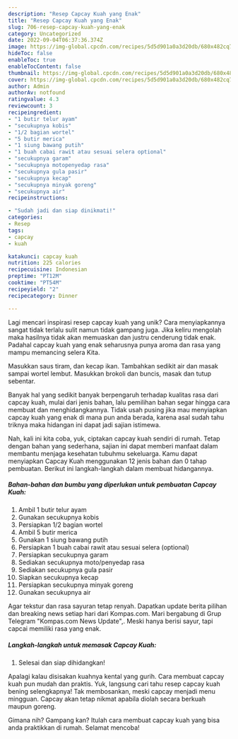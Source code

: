```yaml
---
description: "Resep Capcay Kuah yang Enak"
title: "Resep Capcay Kuah yang Enak"
slug: 706-resep-capcay-kuah-yang-enak
category: Uncategorized
date: 2022-09-04T06:37:36.374Z
image: https://img-global.cpcdn.com/recipes/5d5d901a0a3d20db/680x482cq70/capcay-kuah-foto-resep-utama.jpg
hideToc: false
enableToc: true
enableTocContent: false
thumbnail: https://img-global.cpcdn.com/recipes/5d5d901a0a3d20db/680x482cq70/capcay-kuah-foto-resep-utama.jpg
cover: https://img-global.cpcdn.com/recipes/5d5d901a0a3d20db/680x482cq70/capcay-kuah-foto-resep-utama.jpg
author: Admin
authorAv: notfound
ratingvalue: 4.3
reviewcount: 3
recipeingredient:
- "1 butir telur ayam"
- "secukupnya kobis"
- "1/2 bagian wortel"
- "5 butir merica"
- "1 siung bawang putih"
- "1 buah cabai rawit atau sesuai selera optional"
- "secukupnya garam"
- "secukupnya motopenyedap rasa"
- "secukupnya gula pasir"
- "secukupnya kecap"
- "secukupnya minyak goreng"
- "secukupnya air"
recipeinstructions:

- "Sudah jadi dan siap dinikmati!"
categories:
- Resep
tags:
- capcay
- kuah

katakunci: capcay kuah 
nutrition: 225 calories
recipecuisine: Indonesian
preptime: "PT12M"
cooktime: "PT54M"
recipeyield: "2"
recipecategory: Dinner

---
```





Lagi mencari inspirasi resep capcay kuah yang unik? Cara menyiapkannya sangat tidak terlalu sulit namun tidak gampang juga. Jika keliru mengolah maka hasilnya tidak akan memuaskan dan justru cenderung tidak enak. Padahal capcay kuah yang enak seharusnya punya aroma dan rasa yang mampu memancing selera Kita.





Masukkan saus tiram, dan kecap ikan. Tambahkan sedikit air dan masak sampai wortel lembut. Masukkan brokoli dan buncis, masak dan tutup sebentar.

Banyak hal yang sedikit banyak berpengaruh terhadap kualitas rasa dari capcay kuah, mulai dari jenis bahan, lalu pemilihan bahan segar hingga cara membuat dan menghidangkannya. Tidak usah pusing jika mau menyiapkan capcay kuah yang enak di mana pun anda berada, karena asal sudah tahu triknya maka hidangan ini dapat jadi sajian istimewa.






Nah, kali ini kita coba, yuk, ciptakan capcay kuah sendiri di rumah. Tetap dengan bahan yang sederhana, sajian ini dapat memberi manfaat dalam membantu menjaga kesehatan tubuhmu sekeluarga. Kamu dapat menyiapkan Capcay Kuah menggunakan 12 jenis bahan dan 0 tahap pembuatan. Berikut ini langkah-langkah dalam membuat hidangannya.

<!--inarticleads1-->

##### Bahan-bahan dan bumbu yang diperlukan untuk pembuatan Capcay Kuah:

1. Ambil 1 butir telur ayam
1. Gunakan secukupnya kobis
1. Persiapkan 1/2 bagian wortel
1. Ambil 5 butir merica
1. Gunakan 1 siung bawang putih
1. Persiapkan 1 buah cabai rawit atau sesuai selera (optional)
1. Persiapkan secukupnya garam
1. Sediakan secukupnya moto/penyedap rasa
1. Sediakan secukupnya gula pasir
1. Siapkan secukupnya kecap
1. Persiapkan secukupnya minyak goreng
1. Gunakan secukupnya air


Agar tekstur dan rasa sayuran tetap renyah. Dapatkan update berita pilihan dan breaking news setiap hari dari Kompas.com. Mari bergabung di Grup Telegram &#34;Kompas.com News Update&#34;,. Meski hanya berisi sayur, tapi capcai memiliki rasa yang enak. 

<!--inarticleads2-->

##### Langkah-langkah untuk memasak Capcay Kuah:


1. Selesai dan siap dihidangkan!

Apalagi kalau disisakan kuahnya kental yang gurih. Cara membuat capcay kuah pun mudah dan praktis. Yuk, langsung cari tahu resep capcay kuah bening selengkapnya! Tak membosankan, meski capcay menjadi menu mingguan. Capcay akan tetap nikmat apabila diolah secara berkuah maupun goreng. 

Gimana nih? Gampang kan? Itulah cara membuat capcay kuah yang bisa anda praktikkan di rumah. Selamat mencoba!
